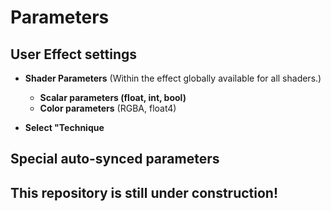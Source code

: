 # Parameters  
    
## User Effect settings  

   - **Shader Parameters** (Within the effect globally available for all shaders.)
      - **Scalar parameters (float, int, bool)**  
      -  **Color parameters** (RGBA, float4)
   
   -  **Select "Technique**
   
## Special auto-synced parameters





## This repository is still under construction!
